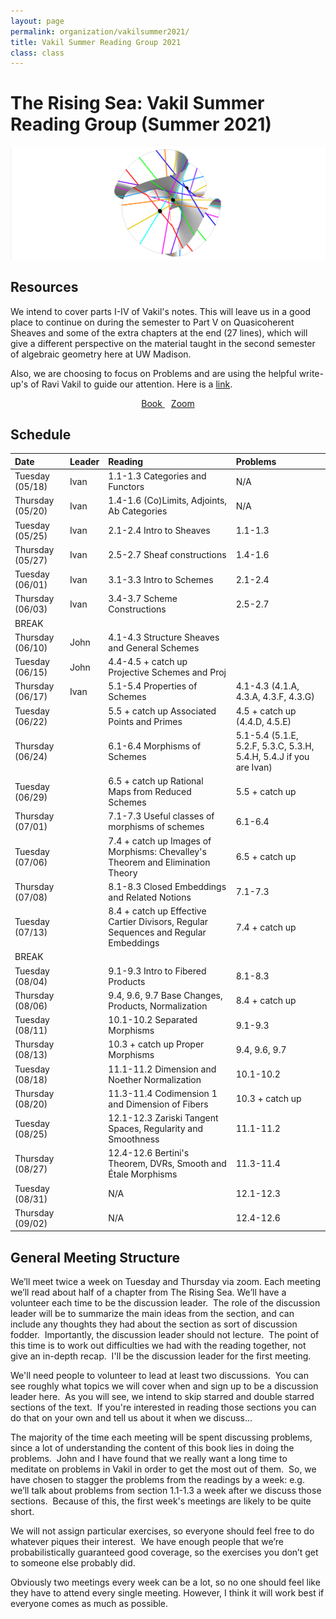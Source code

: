 ```yaml
---
layout: page
permalink: organization/vakilsummer2021/
title: Vakil Summer Reading Group 2021
class: class
---
```


# The Rising Sea: Vakil Summer Reading Group (Summer 2021)
![RRS](/images/projects/clebsch.jpg "An illustration of a clebsch surface.")

## Resources
We intend to cover parts I-IV of Vakil's notes. This will leave us in a good place to continue on during the semester to Part V on Quasicoherent Sheaves and some of the extra chapters at the end (27 lines), which will give a different perspective on the material taught in the second semester of algebraic geometry here at UW Madison.

Also, we are choosing to focus on Problems and are using the helpful write-up's of Ravi Vakil to guide our attention. Here is a [link](https://math216.wordpress.com/category/agittoc-2020/). 
<div class="button-container" style="text-align: center">
    <a href="http://math.stanford.edu/~vakil/216blog/FOAGdec3014public.pdf05" class="button" style="margin:5px">
    <i class="fas fa-book"></i>
    Book
    </a>
    <a href="https://uwmadison.zoom.us/j/96404725398?pwd=RzRoU3lVMkt1MWRScHJDYm84V3pZZz09" class="button" style="margin:5px">
    <i class="fas fa-video"></i>
    Zoom
    </a>
</div>


## Schedule 


| Date                    | Leader      | Reading | Problems  |
| :---------              | :---------  | :-----  | :---      |
| Tuesday (05/18) | Ivan | 1.1-1.3 Categories and Functors | N/A |
| Thursday (05/20) | Ivan | 1.4-1.6 (Co)Limits, Adjoints, Ab Categories | N/A | 
| Tuesday (05/25) | Ivan | 2.1-2.4 Intro to Sheaves | 1.1-1.3 |
| Thursday (05/27) | Ivan | 2.5-2.7 Sheaf constructions | 1.4-1.6 | 
| Tuesday (06/01) | Ivan | 3.1-3.3 Intro to Schemes | 2.1-2.4 |
| Thursday (06/03) | Ivan | 3.4-3.7 Scheme Constructions | 2.5-2.7 | 
| BREAK | | | |
| Thursday (06/10) | John | 4.1-4.3 Structure Sheaves and General Schemes |  |
| Tuesday (06/15) | John | 4.4-4.5 + catch up Projective Schemes and Proj |  | 
| Thursday (06/17) | Ivan | 5.1-5.4 Properties of Schemes | 4.1-4.3 (4.1.A, 4.3.A, 4.3.F, 4.3.G) |
| Tuesday (06/22) | | 5.5 + catch up Associated Points and Primes | 4.5 + catch up (4.4.D, 4.5.E) | 
| Thursday (06/24) | | 6.1-6.4 Morphisms of Schemes | 5.1-5.4 (5.1.E, 5.2.F, 5.3.C, 5.3.H, 5.4.H, 5.4.J if you are Ivan) |
| Tuesday (06/29) | | 6.5 + catch up Rational Maps from Reduced Schemes | 5.5 + catch up | 
| Thursday (07/01) | | 7.1-7.3 Useful classes of morphisms of schemes | 6.1-6.4 |
| Tuesday (07/06) | | 7.4 + catch up Images of Morphisms: Chevalley's Theorem and Elimination Theory | 6.5 + catch up | 
| Thursday (07/08) | | 8.1-8.3 Closed Embeddings and Related Notions | 7.1-7.3 |
| Tuesday (07/13) | | 8.4 + catch up Effective Cartier Divisors, Regular Sequences and Regular Embeddings | 7.4 + catch up | 
| BREAK | | | |
| Tuesday (08/04) | | 9.1-9.3 Intro to Fibered Products | 8.1-8.3 |
| Thursday (08/06) | | 9.4, 9.6, 9.7 Base Changes, Products, Normalization | 8.4 + catch up | 
| Tuesday (08/11) | | 10.1-10.2 Separated Morphisms | 9.1-9.3 |
| Thursday (08/13) | | 10.3 + catch up Proper Morphisms | 9.4, 9.6, 9.7  | 
| Tuesday (08/18) | | 11.1-11.2 Dimension and Noether Normalization | 10.1-10.2 |
| Thursday (08/20) | | 11.3-11.4 Codimension 1 and Dimension of Fibers | 10.3 + catch up | 
| Tuesday (08/25) | | 12.1-12.3 Zariski Tangent Spaces, Regularity and Smoothness | 11.1-11.2 |
| Thursday (08/27) | | 12.4-12.6 Bertini's Theorem, DVRs, Smooth and Étale Morphisms | 11.3-11.4 | 
| Tuesday (08/31) | | N/A | 12.1-12.3 |
| Thursday (09/02) | | N/A | 12.4-12.6 | 
 
## General Meeting Structure

We’ll meet twice a week on Tuesday and Thursday via zoom. Each meeting we’ll read about half of a chapter from The Rising Sea. We’ll have a volunteer each time to be the discussion leader.  The role of the discussion leader will be to summarize the main ideas from the section, and can include any thoughts they had about the section as sort of discussion fodder.  Importantly, the discussion leader should not lecture.  The point of this time is to work out difficulties we had with the reading together, not give an in-depth recap.  I'll be the discussion leader for the first meeting.

We'll need people to volunteer to lead at least two discussions.  You can see roughly what topics we will cover when and sign up to be a discussion leader here.  As you will see, we intend to skip starred and double starred sections of the text.  If you're interested in reading those sections you can do that on your own and tell us about it when we discuss...

The majority of the time each meeting will be spent discussing problems, since a lot of understanding the content of this book lies in doing the problems.  John and I have found that we really want a long time to meditate on problems in Vakil in order to get the most out of them.  So, we have chosen to stagger the problems from the readings by a week: e.g. we’ll talk about problems from section 1.1-1.3 a week after we discuss those sections.  Because of this, the first week's meetings are likely to be quite short.

We will not assign particular exercises, so everyone should feel free to do whatever piques their interest.  We have enough people that we’re probabilistically guaranteed good coverage, so the exercises you don’t get to someone else probably did.

Obviously two meetings every week can be a lot, so no one should feel like they have to attend every single meeting. However, I think it will work best if everyone comes as much as possible.
 